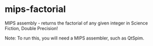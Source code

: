 # mips-factorial
MIPS assembly - returns the factorial of any given integer in Science Fiction, Double Precision!

Note: To run this, you will need a MIPS assembler, such as QtSpim.
